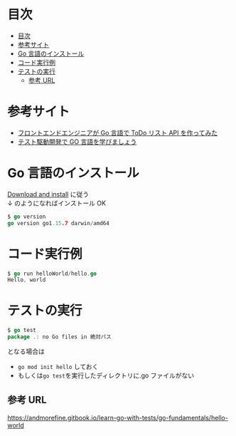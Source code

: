 # 目次

<!-- TOC -->

- [目次](#目次)
- [参考サイト](#参考サイト)
- [Go 言語のインストール](#go-言語のインストール)
- [コード実行例](#コード実行例)
- [テストの実行](#テストの実行)
  - [参考 URL](#参考-url)

<!-- /TOC -->

# 参考サイト

- [フロントエンドエンジニアが Go 言語で ToDo リスト API を作ってみた](https://liginc.co.jp/584227)
- [テスト駆動開発で GO 言語を学びましょう](https://andmorefine.gitbook.io/learn-go-with-tests/)

# Go 言語のインストール

[Download and install](https://go.dev/doc/install) に従う  
↓ のようになればインストール OK

```go
$ go version
go version go1.15.7 darwin/amd64
```

# コード実行例

```go
$ go run helloWorld/hello.go
Hello, world
```

# テストの実行

```go
$ go test
package .: no Go files in 絶対パス
```

となる場合は

- `go mod init hello` しておく
- もしくは`go test`を実行したディレクトリに.go ファイルがない

## 参考 URL

https://andmorefine.gitbook.io/learn-go-with-tests/go-fundamentals/hello-world
